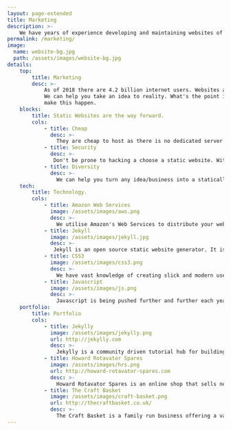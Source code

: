 ```yaml
---
layout: page-extended
title: Marketing
description: >-
    We have years of experience developing and maintaining websites of all kinds. Check out our portfolio and get in touch today!
permalink: /marketing/
image:
  name: website-bg.jpg
  path: /assets/images/website-bg.jpg
details:
    top:
        title: Marketing
        desc: >-
            As of 2018 there are 4.2 billion internet users. Websites are a great way to bring in customers for your business/project. 
            We can help you take an idea to reality. What's the point in waiting around and letting the years pass by? Get in touch today and let's
            make this happen.
    blocks: 
        title: Static Websites are the way forward.
        cols: 
            - title: Cheap
              desc: >-
                They are cheap to host as there is no dedicated server for your website and are instead distributed in the cloud so wherever you are in the world you get equal access. 
            - title: Security
              desc: >-
               Don't be prone to hacking a choose a static website. With a static website you don't need to worry hackers taking down your website as there is nothing to take down. If your website goes down so has millions of others!
            - title: Diversity
              desc: >-
                We can help you turn any idea/business into a statically hosted website. Whether it's an online shop, blog or social network - we've got you covered.
    tech: 
        title: Technology.
        cols: 
            - title: Amazon Web Services
              image: /assets/images/aws.png
              desc: >-
                We utilise Amazon's Web Services to distribute your website in the cloud. AWS provides a solid and affordable platform to build applications for the web.
            - title: Jekyll
              image: /assets/images/jekyll.jpg
              desc: >-
               Jekyll is an open source static website generator. It is perfect for building advanced static websites and themes which means you can have as much flexiblity as you want.
            - title: CSS3
              image: /assets/images/css3.png
              desc: >-
                We have vast knowledge of creating slick and modern user interfaces for web applications. Do you have something on paper or in your head that you want to transfer to the web? We can help.
            - title: Javascript
              image: /assets/images/js.png
              desc: >- 
                Javascript is being pushed further and further each year with more frameworks using javascript as their core component. We can build your website using Angular, NodeJS or JQuery.
    portfolio:
        title: Portfolio 
        cols:
            - title: Jekylly
              image: /assets/images/jekylly.png
              url: http://jekylly.com
              desc: >-
                Jekylly is a community driven tutorial hub for building Jekyll websites.
            - title: Howard Rotavator Spares
              image: /assets/images/hrs.png
              url: http://howard-rotavator-spares.com
              desc: >-
                Howard Rotavator Spares is an online shop that sells new/used rotavator parts.
            - title: The Craft Basket
              image: /assets/images/craft-basket.png
              url: http://thecraftbasket.co.uk/
              desc: >-
                The Craft Basket is a family run business offering a variety of knitting/sewing products and more.
---
```

